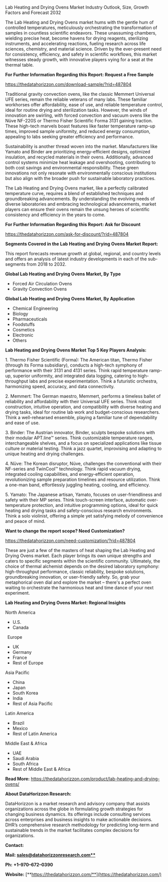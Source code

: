 ﻿Lab Heating and Drying Ovens Market Industry Outlook, Size, Growth Factors and Forecast 2032

The Lab Heating and Drying Ovens market hums with the gentle hum of controlled temperatures, meticulously orchestrating the transformation of samples in countless scientific endeavors. These unassuming chambers, wielding precise heat, become havens for drying reagents, sterilizing instruments, and accelerating reactions, fueling research across life sciences, chemistry, and material science. Driven by the ever-present need for consistency, efficiency, and safety in scientific workflows, this market witnesses steady growth, with innovative players vying for a seat at the thermal table.

**For Further Information Regarding this Report: Request a Free Sample**	

<https://thedatahorizzon.com/download-sample/?rid=487804>

Traditional gravity convection ovens, like the classic Memmert Universal UFE series, remain the reliable veterans of many labs. These familiar workhorses offer affordability, ease of use, and reliable temperature control, ideal for routine drying and sterilization tasks. However, the winds of innovation are swirling, with forced convection and vacuum ovens like the Nüve NF-220S or Thermo Fisher Scientific Forma 3131 gaining traction. These high-tech marvels boast features like faster temperature ramp-up times, improved sample uniformity, and reduced energy consumption, appealing to labs seeking greater efficiency and performance.

Sustainability is another thread woven into the market. Manufacturers like Yamato and Binder are prioritizing energy-efficient designs, optimized insulation, and recycled materials in their ovens. Additionally, advanced control systems minimize heat leakage and overshooting, contributing to both cost savings and environmental responsibility. These green innovations not only resonate with environmentally conscious institutions but also align with the broader push for sustainable laboratory practices.

The Lab Heating and Drying Ovens market, like a perfectly calibrated temperature curve, requires a blend of established techniques and groundbreaking advancements. By understanding the evolving needs of diverse laboratories and embracing technological advancements, market players can ensure their ovens remain the unsung heroes of scientific consistency and efficiency in the years to come.

**For Further Information Regarding this Report: Ask for Discount**	

<https://thedatahorizzon.com/ask-for-discount/?rid=487804>

**Segments Covered in the Lab Heating and Drying Ovens Market Report:**

This report forecasts revenue growth at global, regional, and country levels and offers an analysis of latest industry developments in each of the sub-segments from 2018 to 2032.

**Global Lab Heating and Drying Ovens Market, By Type**

- Forced Air Circulation Ovens
- Gravity Convection Ovens

**Global Lab Heating and Drying Ovens Market, By Application**

- Chemical Engineering
- Biology
- Pharmaceuticals
- Foodstuffs
- Cosmetics
- Electronic
- Others

**Lab Heating and Drying Ovens Market Top 5 Key Players Analysis:**

1\. Thermo Fisher Scientific (Forma): The American titan, Thermo Fisher (through its Forma subsidiary), conducts a high-tech symphony of performance with their 3131 and 4131 series. Think rapid temperature ramp-up, superior uniformity, and integrated data logging, catering to high-throughput labs and precise experimentation. Think a futuristic orchestra, harmonizing speed, accuracy, and data connectivity.

2\. Memmert: The German maestro, Memmert, performs a timeless ballet of reliability and affordability with their Universal UFE series. Think robust construction, intuitive operation, and compatibility with diverse heating and drying tasks, ideal for routine lab work and budget-conscious researchers. Think a well-rehearsed ensemble, playing a familiar tune of dependability and ease of use.

3\. Binder: The Austrian innovator, Binder, sculpts bespoke solutions with their modular APT.line™ series. Think customizable temperature ranges, interchangeable shelves, and a focus on specialized applications like tissue culture or material testing. Think a jazz quartet, improvising and adapting to unique heating and drying challenges.

4\. Nüve: The Korean disruptor, Nüve, challenges the conventional with their NF-series and TwinCool™ technology. Think rapid vacuum drying, integrated cooling capabilities, and energy-efficient operation, revolutionizing sample preparation timelines and resource utilization. Think a one-man band, effortlessly juggling heating, cooling, and efficiency.

5\. Yamato: The Japanese artisan, Yamato, focuses on user-friendliness and safety with their MP series. Think touch-screen interface, automatic over-temperature protection, and intuitive programming options, ideal for quick heating and drying tasks and safety-conscious research environments. Think a solo violinist, offering a simple yet satisfying melody of convenience and peace of mind.

**Want to change the report scope? Need Customization?**

<https://thedatahorizzon.com/need-customization/?rid=487804>

These are just a few of the masters of heat shaping the Lab Heating and Drying Ovens market. Each player brings its own unique strengths and caters to specific segments within the scientific community. Ultimately, the choice of thermal alchemist depends on the desired laboratory symphony: high-throughput performance, classic reliability, bespoke solutions, groundbreaking innovation, or user-friendly safety. So, grab your metaphorical oven dial and explore the market – there's a perfect oven waiting to orchestrate the harmonious heat and time dance of your next experiment.

**Lab Heating and Drying Ovens Market: Regional Insights**

North America

- U.S.
- Canada

` `Europe

- UK
- Germany
- France
- Rest of Europe

Asia Pacific	

- China
- Japan
- South Korea
- India
- Rest of Asia Pacific

Latin America

- Brazil
- Mexico
- Rest of Latin America

Middle East & Africa

- UAE
- Saudi Arabia
- South Africa
- Rest of Middle East & Africa

**Read More:** <https://thedatahorizzon.com/product/lab-heating-and-drying-ovens/>

**About DataHorizzon Research:**

DataHorizzon is a market research and advisory company that assists organizations across the globe in formulating growth strategies for changing business dynamics. Its offerings include consulting services across enterprises and business insights to make actionable decisions. DHR’s comprehensive research methodology for predicting long-term and sustainable trends in the market facilitates complex decisions for organizations.

**Contact:**

**Mail: [sales@datahorizzonresearch.com**](mailto:sales@datahorizzonresearch.com)**

**Ph:** **+1–970–672–0390**

**Website:** [**https://thedatahorizzon.com/**](https://thedatahorizzon.com/)

